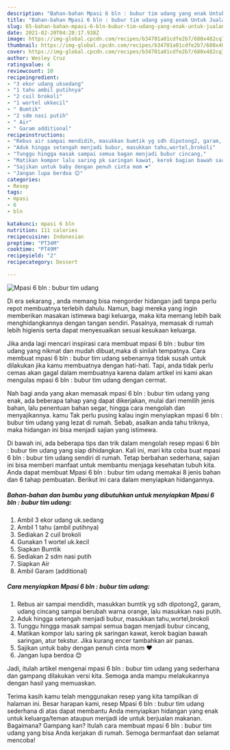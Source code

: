 ```yaml
---
description: "Bahan-bahan Mpasi 6 bln : bubur tim udang yang enak Untuk Jualan"
title: "Bahan-bahan Mpasi 6 bln : bubur tim udang yang enak Untuk Jualan"
slug: 65-bahan-bahan-mpasi-6-bln-bubur-tim-udang-yang-enak-untuk-jualan
date: 2021-02-20T04:28:17.938Z
image: https://img-global.cpcdn.com/recipes/b34701a01cdfe2b7/680x482cq70/mpasi-6-bln-bubur-tim-udang-foto-resep-utama.jpg
thumbnail: https://img-global.cpcdn.com/recipes/b34701a01cdfe2b7/680x482cq70/mpasi-6-bln-bubur-tim-udang-foto-resep-utama.jpg
cover: https://img-global.cpcdn.com/recipes/b34701a01cdfe2b7/680x482cq70/mpasi-6-bln-bubur-tim-udang-foto-resep-utama.jpg
author: Wesley Cruz
ratingvalue: 4
reviewcount: 10
recipeingredient:
- "3 ekor udang uksedang"
- "1 tahu ambil putihnya"
- "2 cuil brokoli"
- "1 wortel ukkecil"
- " Bumtik"
- "2 sdm nasi putih"
- " Air"
- " Garam additional"
recipeinstructions:
- "Rebus air sampai mendidih, masukkan bumtik yg sdh dipotong2, garam, udang cincang sampai berubah warna orange, lalu masukkan nasi putih."
- "Aduk hingga setengah menjadi bubur, masukkan tahu,wortel,brokoli"
- "Tunggu hingga masak sampai semua bagan menjadi bubur cincang,"
- "Matikan kompor lalu saring pk saringan kawat, kerok bagian bawah saringan, atur tekstur. Jika kurang encer tambahkan air panas."
- "Sajikan untuk baby dengan penuh cinta mom ❤"
- "Jangan lupa berdoa 😊"
categories:
- Resep
tags:
- mpasi
- 6
- bln

katakunci: mpasi 6 bln 
nutrition: 111 calories
recipecuisine: Indonesian
preptime: "PT34M"
cooktime: "PT49M"
recipeyield: "2"
recipecategory: Dessert

---
```



![Mpasi 6 bln : bubur tim udang](https://img-global.cpcdn.com/recipes/b34701a01cdfe2b7/680x482cq70/mpasi-6-bln-bubur-tim-udang-foto-resep-utama.jpg)

Di era  sekarang , anda memang bisa mengorder hidangan jadi tanpa perlu repot membuatnya terlebih dahulu. Namun, bagi mereka yang ingin memberikan masakan istimewa bagi keluarga, maka kita memang lebih baik menghidangkannya dengan tangan sendiri. Pasalnya, memasak di rumah lebih higienis serta dapat menyesuaikan sesuai kesukaan keluarga.

Jika anda lagi mencari inspirasi cara membuat mpasi 6 bln : bubur tim udang yang nikmat dan mudah dibuat,maka di sinilah tempatnya. Cara membuat mpasi 6 bln : bubur tim udang  sebenarnya tidak susah untuk dilakukan jika kamu membuatnya dengan hati-hati. Tapi, anda tidak perlu cemas akan gagal dalam membuatnya 
karena dalam artikel ini kami akan mengulas mpasi 6 bln : bubur tim udang dengan cermat.  



Nah bagi anda yang akan memasak mpasi 6 bln : bubur tim udang yang enak, ada beberapa tahap yang dapat dikerjakan, mulai dari memilih jenis bahan, lalu penentuan bahan segar, hingga cara mengolah dan menyajikannya. kamu Tak perlu pusing kalau ingin menyiapkan mpasi 6 bln : bubur tim udang yang lezat di rumah. Sebab, asalkan anda  tahu triknya, maka hidangan ini bisa menjadi sajian yang istimewa.

Di bawah ini, ada beberapa tips dan trik dalam mengolah resep mpasi 6 bln : bubur tim udang yang siap dihidangkan. Kali ini, mari kita coba buat mpasi 6 bln : bubur tim udang sendiri di rumah. Tetap berbahan sederhana, sajian ini bisa memberi manfaat untuk membantu menjaga kesehatan tubuh kita. Anda dapat membuat Mpasi 6 bln : bubur tim udang memakai 8 jenis bahan dan 6 tahap pembuatan. Berikut ini cara dalam menyiapkan hidangannya.

<!--inarticleads1-->

##### Bahan-bahan dan bumbu yang dibutuhkan untuk menyiapkan Mpasi 6 bln : bubur tim udang:

1. Ambil 3 ekor udang uk.sedang
1. Ambil 1 tahu (ambil putihnya)
1. Sediakan 2 cuil brokoli
1. Gunakan 1 wortel uk.kecil
1. Siapkan  Bumtik
1. Sediakan 2 sdm nasi putih
1. Siapkan  Air
1. Ambil  Garam (additional)




<!--inarticleads2-->

##### Cara menyiapkan Mpasi 6 bln : bubur tim udang:

1. Rebus air sampai mendidih, masukkan bumtik yg sdh dipotong2, garam, udang cincang sampai berubah warna orange, lalu masukkan nasi putih.
1. Aduk hingga setengah menjadi bubur, masukkan tahu,wortel,brokoli
1. Tunggu hingga masak sampai semua bagan menjadi bubur cincang,
1. Matikan kompor lalu saring pk saringan kawat, kerok bagian bawah saringan, atur tekstur. Jika kurang encer tambahkan air panas.
1. Sajikan untuk baby dengan penuh cinta mom ❤
1. Jangan lupa berdoa 😊




Jadi, itulah artikel mengenai  mpasi 6 bln : bubur tim udang  yang sederhana dan gampang dilakukan versi kita. Semoga anda mampu melakukannya dengan hasil yang memuaskan. 

Terima kasih kamu telah menggunakan resep yang kita tampilkan di halaman ini. Besar harapan kami, resep  Mpasi 6 bln : bubur tim udang sederhana di atas dapat membantu Anda menyiapkan hidangan yang enak untuk keluarga/teman ataupun menjadi ide untuk berjualan makanan. Bagaimana? Gampang kan? Itulah cara membuat mpasi 6 bln : bubur tim udang yang bisa Anda kerjakan di rumah. Semoga bermanfaat dan selamat mencoba!

